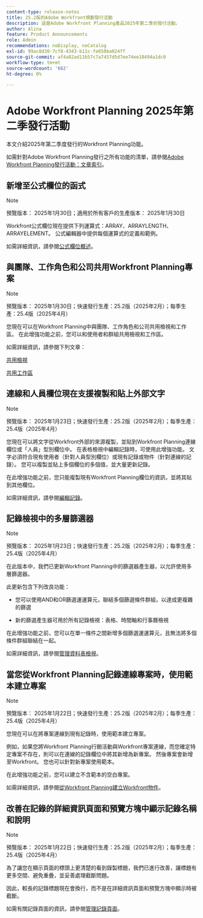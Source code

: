 ```yaml
---
content-type: release-notes
title: 25.2版的Adobe Workfront規劃發行活動
description: 這是Adobe Workfront Planning產品2025年第二季的發行活動。
author: Alina
feature: Product Announcements
role: Admin
recommendations: noDisplay, noCatalog
exl-id: 99ac8d30-7cf8-4343-b11c-fe650ba024ff
source-git-commit: af4a82ad11b57c7a7457d5d7ee74ee18494a1dc0
workflow-type: tm+mt
source-wordcount: '662'
ht-degree: 0%

---
```


# Adobe Workfront Planning 2025年第二季發行活動

本文介紹2025年第二季度發行的Workfront Planning功能。

<!--keep the sentence below for all future quarterly release pages-->

如需針對Adobe Workfront Planning發行之所有功能的清單，請參閱[Adobe Workfront Planning發行活動：文章索引](/help/quicksilver/product-announcements/product-releases/planning-release-activity/planning-release-activity-article-index.md)。

## 新增至公式欄位的函式

>[!NOTE]
>
>預覽版本： 2025年1月30日；適用於所有客戶的生產版本： 2025年1月30日

Workfront公式欄位現在提供下列運算式：ARRAY、ARRAYLENGTH、ARRAYELEMENT。 公式編輯器中提供每個運算式的定義和範例。

如需詳細資訊，請參閱[公式欄位概述](/help/quicksilver/planning/fields/formula-fields.md)。

<!--## Real-time presence indicators in a record's details preview or page

>[!NOTE]
>
>Preview release: January 30, 2025; Production for fast release: With the 25.2 release (February 2025); Production for quarterly release: With the 25.4 release (April 2025)

To understand what information is edited by other users when working in a record's preview or details page, we have introduced real-time presence indicators for this area of Workfront Planning.

The field edited by another user will now be highlighted, and other users' avatars will be visible to you in the upper-right corner of the preview or details page.

For information, see [Edit records](/help/quicksilver/planning/records/edit-records.md).-->

## 與團隊、工作角色和公司共用Workfront Planning專案

>[!NOTE]
>
>預覽版本： 2025年1月30日；快速發行生產：25.2版（2025年2月）；每季生產：25.4版（2025年4月）

您現在可以在Workfront Planning中與團隊、工作角色和公司共用檢視和工作區。 在此增強功能之前，您可以和使用者和群組共用檢視和工作區。

如需詳細資訊，請參閱下列文章：

[共用檢視](/help/quicksilver/planning/access/share-views.md)

[共用工作區](/help/quicksilver/planning/access/share-workspaces.md)

## 連線和人員欄位現在支援複製和貼上外部文字

>[!NOTE]
>
>預覽版本： 2025年1月23日；快速發行生產：25.2版（2025年2月）；每季生產：25.4版（2025年4月）

您現在可以將文字從Workfront外部的來源複製，並貼到Workfront Planning連線欄位或「人員」型別欄位中。 在表格檢視中編輯記錄時，可使用此增強功能。  文字必須符合現有使用者（針對人員型別欄位）或現有記錄或物件（針對連線的記錄）。 您可以複製並貼上多個欄位的多個值，並大量更新記錄。

在此增強功能之前，您只能複製現有Workfront Planning欄位的資訊，並將其貼到其他欄位。

如需詳細資訊，請參閱[編輯記錄](/help/quicksilver/planning/records/edit-records.md)。

## 記錄檢視中的多層篩選器

>[!NOTE]
>
>預覽版本： 2025年1月23日；快速發行生產：25.2版（2025年2月）；每季生產：25.4版（2025年4月）

在此版本中，我們已更新Workfront Planning中的篩選器產生器，以允許使用多層篩選器。

此更新包含下列改良功能：

* 您可以使用AND和OR篩選運運算元，聯結多個篩選條件群組，以達成更複雜的篩選

* 新的篩選產生器可用於所有記錄檢視：表格、時間軸和行事曆檢視

在此增強功能之前，您可以在單一條件之間新增多個篩選運運算元，且無法將多個條件群組聯結在一起。

如需詳細資訊，請參閱[管理資料表檢視](/help/quicksilver/planning/views/manage-the-table-view.md)。

## 當您從Workfront Planning記錄連線專案時，使用範本建立專案

>[!NOTE]
>
>預覽版本： 2025年1月22日；快速發行生產：25.2版（2025年2月）；每季生產：25.4版（2025年4月）

您現在可以在將專案連線到現有記錄時，使用範本建立專案。

例如，如果您將Workfront Planning行銷活動與Workfront專案連線，而您確定特定專案不存在，則可以在連線的記錄欄位中將其新增為新專案。 然後專案會新增至Workfront。 您也可以針對新專案使用範本。

在此增強功能之前，您可以建立不含範本的空白專案。

如需詳細資訊，請參閱[從Workfront Planning建立Workfront物件](/help/quicksilver/planning/records/create-workfront-objects-from-workfront-planning.md)。

## 改善在記錄的詳細資訊頁面和預覽方塊中顯示記錄名稱和說明

>[!NOTE]
>
>預覽版本： 2025年1月22日；快速發行生產：25.2版（2025年2月）；每季生產：25.4版（2025年4月）

為了讓您在顯示頁面的標頭上更清楚的看到錄製標題，我們已進行改善，讓標題有更多空間、避免重疊，並妥善處理截斷問題。

因此，較長的記錄標題現在會換行，而不是在詳細資訊頁面和預覽方塊中顯示時被截斷。

如需有關記錄頁面的資訊，請參閱[管理記錄頁面](/help/quicksilver/planning/records/manage-the-record-page.md)。
